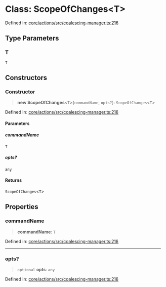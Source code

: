 # Class: ScopeOfChanges\<T\>

Defined in: [core/actions/src/coalescing-manager.ts:216](https://github.com/LaWebcapsule/orbits/blob/d868a491665847b3fcad6a5fb6cc538d2ad58104/core/actions/src/coalescing-manager.ts#L216)

## Type Parameters

### T

`T`

## Constructors

### Constructor

> **new ScopeOfChanges**\<`T`\>(`commandName`, `opts?`): `ScopeOfChanges`\<`T`\>

Defined in: [core/actions/src/coalescing-manager.ts:218](https://github.com/LaWebcapsule/orbits/blob/d868a491665847b3fcad6a5fb6cc538d2ad58104/core/actions/src/coalescing-manager.ts#L218)

#### Parameters

##### commandName

`T`

##### opts?

`any`

#### Returns

`ScopeOfChanges`\<`T`\>

## Properties

### commandName

> **commandName**: `T`

Defined in: [core/actions/src/coalescing-manager.ts:218](https://github.com/LaWebcapsule/orbits/blob/d868a491665847b3fcad6a5fb6cc538d2ad58104/core/actions/src/coalescing-manager.ts#L218)

***

### opts?

> `optional` **opts**: `any`

Defined in: [core/actions/src/coalescing-manager.ts:218](https://github.com/LaWebcapsule/orbits/blob/d868a491665847b3fcad6a5fb6cc538d2ad58104/core/actions/src/coalescing-manager.ts#L218)
